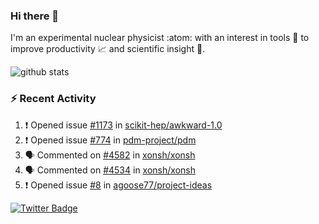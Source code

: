 ### Hi there 👋 

I'm an experimental nuclear physicist :atom: with an interest in tools :wrench: to improve productivity :chart_with_upwards_trend: and scientific insight :telescope:.

![github stats](https://github-readme-stats.vercel.app/api?username=agoose77&show_icons=true&hide_rank=true&hide_title=true&bg_color=30,e76445,904e95&text_color=efe3ec&icon_color=efe3ec)
<!--
**agoose77/agoose77** is a ✨ _special_ ✨ repository because its `README.md` (this file) appears on your GitHub profile.

Here are some ideas to get you started:

- 🔭 I’m currently working on ...
- 🌱 I’m currently learning ...
- 👯 I’m looking to collaborate on ...
- 🤔 I’m looking for help with ...
- 💬 Ask me about ...
- 📫 How to reach me: ...
- 😄 Pronouns: ...
- ⚡ Fun fact: ...
-->

### :zap: Recent Activity
<!--START_SECTION:activity-->
1. ❗️ Opened issue [#1173](https://github.com/scikit-hep/awkward-1.0/issues/1173) in [scikit-hep/awkward-1.0](https://github.com/scikit-hep/awkward-1.0)
2. ❗️ Opened issue [#774](https://github.com/pdm-project/pdm/issues/774) in [pdm-project/pdm](https://github.com/pdm-project/pdm)
3. 🗣 Commented on [#4582](https://github.com/xonsh/xonsh/issues/4582) in [xonsh/xonsh](https://github.com/xonsh/xonsh)
4. 🗣 Commented on [#4534](https://github.com/xonsh/xonsh/issues/4534) in [xonsh/xonsh](https://github.com/xonsh/xonsh)
5. ❗️ Opened issue [#8](https://github.com/agoose77/project-ideas/issues/8) in [agoose77/project-ideas](https://github.com/agoose77/project-ideas)
<!--END_SECTION:activity-->


[![Twitter Badge](https://img.shields.io/twitter/follow/agoose77?style=flat-square&logo=Twitter&logoColor=white&color=cornflowerblue)](https://twitter.com/agoose77)
